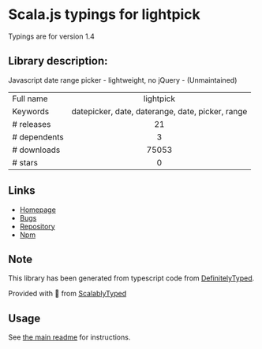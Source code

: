 
# Scala.js typings for lightpick

Typings are for version 1.4

## Library description:
Javascript date range picker - lightweight, no jQuery - (Unmaintained)

|                    |                 |
| ------------------ | :-------------: |
| Full name          | lightpick |
| Keywords           | datepicker, date, daterange, date, picker, range |
| # releases         | 21 |
| # dependents       | 3 |
| # downloads        | 75053 |
| # stars            | 0 |

## Links
- [Homepage](https://github.com/wakirin/lightpick#readme)
- [Bugs](https://github.com/wakirin/lightpick/issues)
- [Repository](https://github.com/wakirin/lightpick)
- [Npm](https://www.npmjs.com/package/lightpick)
    


## Note
This library has been generated from typescript code from [DefinitelyTyped](https://definitelytyped.org).

Provided with :purple_heart: from [ScalablyTyped](https://github.com/oyvindberg/ScalablyTyped)

## Usage
See [the main readme](../../readme.md) for instructions.


